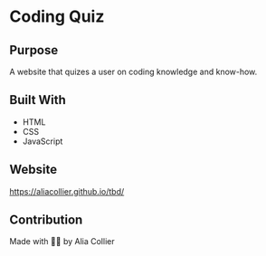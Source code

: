 # Coding Quiz

## Purpose

A website that quizes a user on coding knowledge and know-how.

## Built With

* HTML
* CSS
* JavaScript

## Website

https://aliacollier.github.io/tbd/

## Contribution

Made with ✌🏾 by Alia Collier
